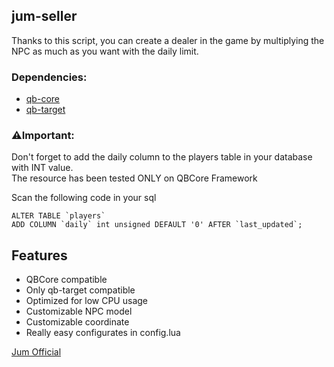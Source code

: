 ## jum-seller
Thanks to this script, you can create a dealer in the game by multiplying the NPC as much as you want with the daily limit.

### Dependencies:
* [qb-core](https://github.com/qbcore-framework/qb-core)
* [qb-target](https://github.com/qbcore-framework/qb-target)

### ⚠️Important:
Don't forget to add the daily column to the players table in your database with INT value.
<br/>
The resource has been tested ONLY on QBCore Framework

Scan the following code in your sql
```
ALTER TABLE `players`
ADD COLUMN `daily` int unsigned DEFAULT '0' AFTER `last_updated`;
```

## Features

- QBCore compatible
- Only qb-target compatible
- Optimized for low CPU usage
- Customizable NPC model
- Customizable coordinate
- Really easy configurates in config.lua

[Jum Official](https://discord.gg/H2awvk7QJs)
